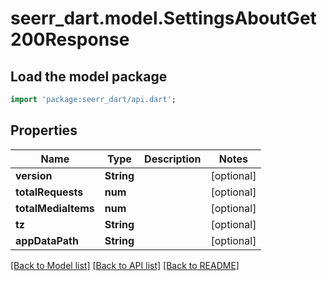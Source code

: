 # seerr_dart.model.SettingsAboutGet200Response

## Load the model package
```dart
import 'package:seerr_dart/api.dart';
```

## Properties
Name | Type | Description | Notes
------------ | ------------- | ------------- | -------------
**version** | **String** |  | [optional] 
**totalRequests** | **num** |  | [optional] 
**totalMediaItems** | **num** |  | [optional] 
**tz** | **String** |  | [optional] 
**appDataPath** | **String** |  | [optional] 

[[Back to Model list]](../README.md#documentation-for-models) [[Back to API list]](../README.md#documentation-for-api-endpoints) [[Back to README]](../README.md)


